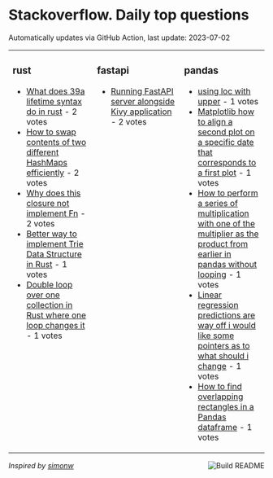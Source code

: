 # Stackoverflow. Daily top questions 

Automatically updates via GitHub Action, last update: <!-- date starts -->2023-07-02<!-- date ends -->


<table><tr><td valign="top" width="33%">

### rust
<!-- rust starts -->
* [What does  39a lifetime syntax do in rust](https://stackoverflow.com/questions/76596854/what-does-a-lifetime-syntax-do-in-rust) - 2 votes
* [How to swap contents of two different HashMaps efficiently](https://stackoverflow.com/questions/76595373/how-to-swap-contents-of-two-different-hashmaps-efficiently) - 2 votes
* [Why does this closure not implement Fn](https://stackoverflow.com/questions/76597502/why-does-this-closure-not-implement-fn) - 2 votes
* [Better way to implement Trie Data Structure in Rust](https://stackoverflow.com/questions/76597768/better-way-to-implement-trie-data-structure-in-rust) - 1 votes
* [Double loop over one collection in Rust where one loop changes it](https://stackoverflow.com/questions/76600202/double-loop-over-one-collection-in-rust-where-one-loop-changes-it) - 1 votes
<!-- rust ends -->
</td><td valign="top" width="34%">


### fastapi
<!-- fastapi starts -->
* [Running FastAPI server alongside Kivy application](https://stackoverflow.com/questions/76594025/running-fastapi-server-alongside-kivy-application) - 2 votes
<!-- fastapi ends -->
</td><td valign="top" width="34%">


### pandas
<!-- pandas starts -->
* [using loc with upper](https://stackoverflow.com/questions/76600235/using-loc-with-upper) - 1 votes
* [Matplotlib  how to align a second plot on a specific date that corresponds to a first plot](https://stackoverflow.com/questions/76594950/matplotlib-how-to-align-a-second-plot-on-a-specific-date-that-corresponds-to-a) - 1 votes
* [How to perform a series of multiplication with one of the multiplier as the product from earlier in pandas without looping](https://stackoverflow.com/questions/76592858/how-to-perform-a-series-of-multiplication-with-one-of-the-multiplier-as-the-prod) - 1 votes
* [Linear regression predictions are way off i would like some pointers as to what should i change](https://stackoverflow.com/questions/76600582/linear-regression-predictions-are-way-off-i-would-like-some-pointers-as-to-what) - 1 votes
* [How to find overlapping rectangles in a Pandas dataframe](https://stackoverflow.com/questions/76593080/how-to-find-overlapping-rectangles-in-a-pandas-dataframe) - 1 votes
<!-- pandas ends -->
</td></tr></table>

<a href="https://github.com/hp0404/hp0404/actions"><img src="https://github.com/hp0404/hp0404/workflows/Build%20README/badge.svg" align="right" alt="Build README"></a> <p>*Inspired by  [simonw](https://github.com/simonw/simonw)*</p>
